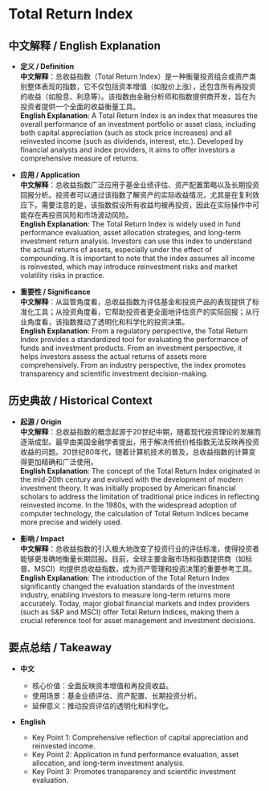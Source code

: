 # Total Return Index

## 中文解释 / English Explanation

* **定义 / Definition**  
  **中文解释**：总收益指数（Total Return Index）是一种衡量投资组合或资产类别整体表现的指数，它不仅包括资本增值（如股价上涨），还包含所有再投资的收益（如股息、利息等）。该指数由金融分析师和指数提供商开发，旨在为投资者提供一个全面的收益衡量工具。  
  **English Explanation**: A Total Return Index is an index that measures the overall performance of an investment portfolio or asset class, including both capital appreciation (such as stock price increases) and all reinvested income (such as dividends, interest, etc.). Developed by financial analysts and index providers, it aims to offer investors a comprehensive measure of returns.

* **应用 / Application**  
  **中文解释**：总收益指数广泛应用于基金业绩评估、资产配置策略以及长期投资回报分析。投资者可以通过该指数了解资产的实际收益情况，尤其是在复利效应下。需要注意的是，该指数假设所有收益均被再投资，因此在实际操作中可能存在再投资风险和市场波动风险。  
  **English Explanation**: The Total Return Index is widely used in fund performance evaluation, asset allocation strategies, and long-term investment return analysis. Investors can use this index to understand the actual returns of assets, especially under the effect of compounding. It is important to note that the index assumes all income is reinvested, which may introduce reinvestment risks and market volatility risks in practice.

* **重要性 / Significance**  
  **中文解释**：从监管角度看，总收益指数为评估基金和投资产品的表现提供了标准化工具；从投资角度看，它帮助投资者更全面地评估资产的实际回报；从行业角度看，该指数推动了透明化和科学化的投资决策。  
  **English Explanation**: From a regulatory perspective, the Total Return Index provides a standardized tool for evaluating the performance of funds and investment products. From an investment perspective, it helps investors assess the actual returns of assets more comprehensively. From an industry perspective, the index promotes transparency and scientific investment decision-making.

## 历史典故 / Historical Context

* **起源 / Origin**  
  **中文解释**：总收益指数的概念起源于20世纪中期，随着现代投资理论的发展而逐渐成型。最早由美国金融学者提出，用于解决传统价格指数无法反映再投资收益的问题。20世纪80年代，随着计算机技术的普及，总收益指数的计算变得更加精确和广泛使用。  
  **English Explanation**: The concept of the Total Return Index originated in the mid-20th century and evolved with the development of modern investment theory. It was initially proposed by American financial scholars to address the limitation of traditional price indices in reflecting reinvested income. In the 1980s, with the widespread adoption of computer technology, the calculation of Total Return Indices became more precise and widely used.

* **影响 / Impact**  
  **中文解释**：总收益指数的引入极大地改变了投资行业的评估标准，使得投资者能够更准确地衡量长期回报。目前，全球主要金融市场和指数提供商（如标普、MSCI）均提供总收益指数，成为资产管理和投资决策的重要参考工具。  
  **English Explanation**: The introduction of the Total Return Index significantly changed the evaluation standards of the investment industry, enabling investors to measure long-term returns more accurately. Today, major global financial markets and index providers (such as S&P and MSCI) offer Total Return Indices, making them a crucial reference tool for asset management and investment decisions.

## 要点总结 / Takeaway

* **中文**  
  - 核心价值：全面反映资本增值和再投资收益。  
  - 使用场景：基金业绩评估、资产配置、长期投资分析。  
  - 延伸意义：推动投资评估的透明化和科学化。

* **English**  
  - Key Point 1: Comprehensive reflection of capital appreciation and reinvested income.  
  - Key Point 2: Application in fund performance evaluation, asset allocation, and long-term investment analysis.  
  - Key Point 3: Promotes transparency and scientific investment evaluation.
